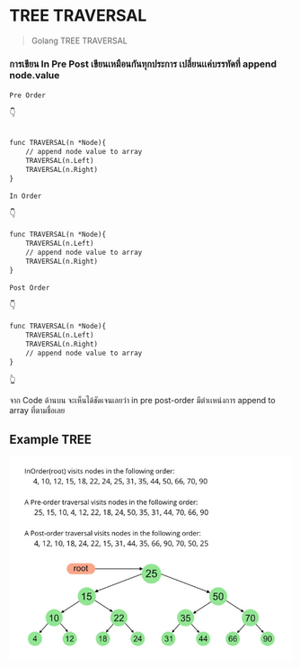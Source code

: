 # TREE TRAVERSAL

> Golang TREE TRAVERSAL

### การเขียน In Pre Post เขียนเหมือนกันทุกประการ เปลี่ยนเเค่บรรทัดที่ append node.value

`Pre Order`

:point_down:

```golang

func TRAVERSAL(n *Node){
    // append node value to array
    TRAVERSAL(n.Left)
    TRAVERSAL(n.Right)
}

```

`In Order`

:point_down:

```golang
func TRAVERSAL(n *Node){
    TRAVERSAL(n.Left)
    // append node value to array
    TRAVERSAL(n.Right)
}
```

`Post Order`

:point_down:

```golang
func TRAVERSAL(n *Node){
    TRAVERSAL(n.Left)
    TRAVERSAL(n.Right)
    // append node value to array
}
```

:point_up_2:

จาก Code ด้านบน จะเห็นได้ชัดเจนเลยว่า in pre post-order มีตำเเหน่งการ append to array ที่ตามชื่อเลย

## Example TREE

<p align="center">
<img src="../../assets/in-pre-postBST.jpeg">
</p>

